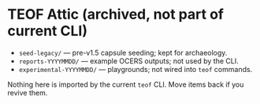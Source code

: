 # TEOF Attic (archived, not part of current CLI)
- `seed-legacy/` — pre-v1.5 capsule seeding; kept for archaeology.
- `reports-YYYYMMDD/` — example OCERS outputs; not used by the CLI.
- `experimental-YYYYMMDD/` — playgrounds; not wired into `teof` commands.

Nothing here is imported by the current `teof` CLI. Move items back if you revive them.
